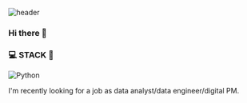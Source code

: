 ![header](https://capsule-render.vercel.app/api?type=waving&color=gradient&text=%20im_hailey!%20&height=300&fontSize=60&fontAlign=70)



### Hi there 👋

<!--
**hailey** is a ✨ _special_ ✨ repository because its `README.md` (this file) appears on your GitHub profile.

Here are some ideas to get you started:

- 🔭 I’m currently working on ...
- 🌱 I’m currently learning ...
- 👯 I’m looking to collaborate on ...
- 🤔 I’m looking for help with ...
- 💬 Ask me about ...
- 📫 How to reach me: ...
- 😄 Pronouns: ...
- ⚡ Fun fact: ...
-->



### :computer: STACK :wrench:

<img alt="Python" src ="https://img.shields.io/badge/Python-3776AB.svg?&style=for-the-badge&logo=Python&logoColor=white"/>


I'm recently looking for a job as data analyst/data engineer/digital PM.

